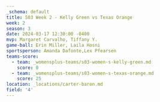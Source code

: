 ```yaml
---
_schema: default
title: S03 Week 2 - Kelly Green vs Texas Orange
week: 2
season: 3
date: 2024-03-17 12:30:00 -0400
mvp: Margaret Carvalho, Tiffany Y.
game-ball: Erin Miller, Laila Hosni
sportsperson: Amanda Dafonte,Lex Pfearsen
teams-score:
  - team: _womensplus-teams/s03-women-s-kelly-green.md
    score: 0
  - team: _womensplus-teams/s03-women-s-texas-orange.md
    score: 25
location: _locations/carter-baron.md
field: '4'
---
```

